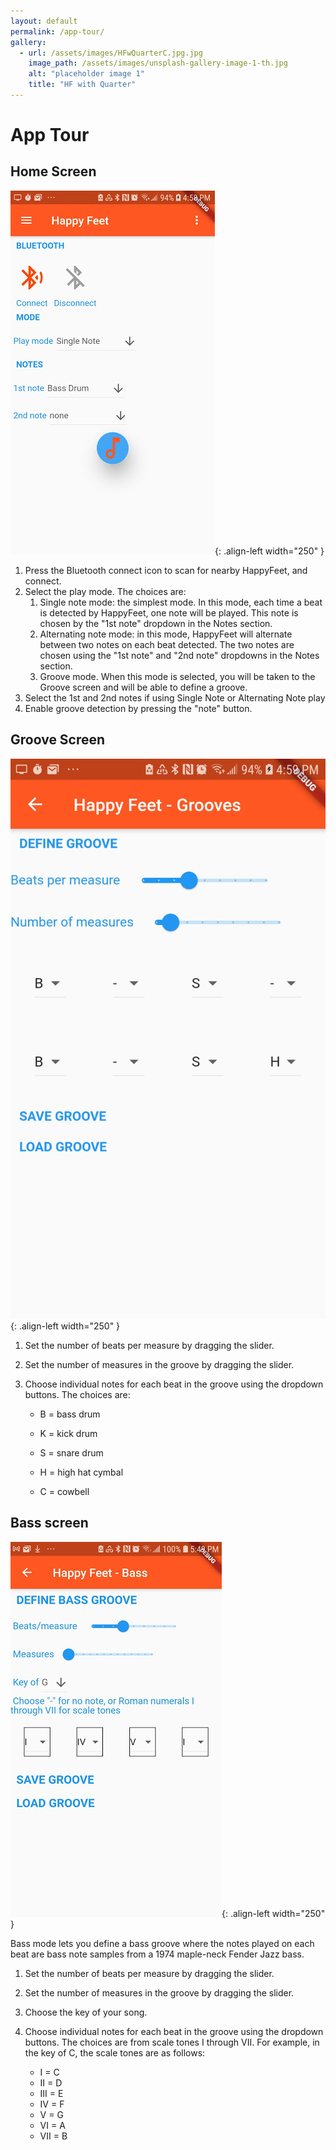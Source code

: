 ```yaml
---
layout: default
permalink: /app-tour/
gallery:
  - url: /assets/images/HFwQuarterC.jpg.jpg
    image_path: /assets/images/unsplash-gallery-image-1-th.jpg
    alt: "placeholder image 1"
    title: "HF with Quarter"
---
```


# App Tour

## Home Screen

![image-left](/assets/images/AppScreenshot1.jpg){: .align-left width="250" }

1. Press the Bluetooth connect icon to scan for nearby HappyFeet, and connect.
2. Select the play mode.  The choices are:
   1. Single note mode: the simplest mode.  In this mode, each time a beat is detected
   by HappyFeet, one note will be played.  This note is chosen by the "1st note" dropdown in the
   Notes section.
   2. Alternating note mode: in this mode, HappyFeet will alternate between two notes on
   each beat detected.  The two notes are chosen using the "1st note" and "2nd note" dropdowns in 
   the Notes section.
   3. Groove mode.  When this mode is selected, you will be taken to the Groove screen
   and will be able to define a groove.
3. Select the 1st and 2nd notes if using Single Note or Alternating Note play
4. Enable groove detection by pressing the "note" button.

## Groove Screen

![image-left](/assets/images/AppScreenshot2.jpg){: .align-left width="250" }

1. Set the number of beats per measure by dragging the slider.
2. Set the number of measures in the groove by dragging the slider.
3. Choose individual notes for each beat in the groove using the dropdown buttons.  The choices are:
   
   + B = bass drum
   
   + K = kick drum
   
   + S = snare drum
   
   + H = high hat cymbal
   
   + C = cowbell

## Bass screen

![image-left](/assets/images/AppScreenshot3.jpg){: .align-left width="250" }

Bass mode lets you define a bass groove where the notes played on each beat are
bass note samples from a 1974 maple-neck Fender Jazz bass.

1. Set the number of beats per measure by dragging the slider.
2. Set the number of measures in the groove by dragging the slider.
3. Choose the key of your song.
3. Choose individual notes for each beat in the groove using the dropdown buttons.  The choices are 
from scale tones I through VII.  For example, in the key of C, the scale tones are as follows:

   + I = C
   + II = D
   + III = E
   + IV = F
   + V = G
   + VI = A
   + VII = B

